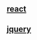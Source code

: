 <!--
 * @Description: In User Settings Edit
 * @Author: your name
 * @Date: 2019-09-18 18:04:30
 * @LastEditTime: 2019-09-20 15:14:47
 * @LastEditors: Please set LastEditors
 -->

## [react](#reduxthunk)

## [jquery](#api/jquery)

